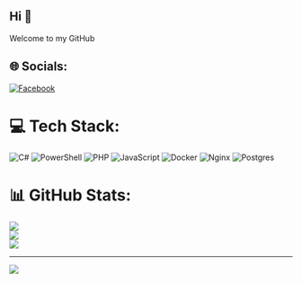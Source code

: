 ## Hi 👋

Welcome to my GitHub


## 🌐 Socials:
[![Facebook](https://img.shields.io/badge/Facebook-%231877F2.svg?logo=Facebook&logoColor=white)](https://facebook.com/dzaky_cz) 

# 💻 Tech Stack:
![C#](https://img.shields.io/badge/c%23-%23239120.svg?style=for-the-badge&logo=csharp&logoColor=white) ![PowerShell](https://img.shields.io/badge/PowerShell-%235391FE.svg?style=for-the-badge&logo=powershell&logoColor=white) ![PHP](https://img.shields.io/badge/php-%23777BB4.svg?style=for-the-badge&logo=php&logoColor=white) ![JavaScript](https://img.shields.io/badge/javascript-%23323330.svg?style=for-the-badge&logo=javascript&logoColor=%23F7DF1E) ![Docker](https://img.shields.io/badge/docker-%230db7ed.svg?style=for-the-badge&logo=docker&logoColor=white) ![Nginx](https://img.shields.io/badge/nginx-%23009639.svg?style=for-the-badge&logo=nginx&logoColor=white) ![Postgres](https://img.shields.io/badge/postgres-%23316192.svg?style=for-the-badge&logo=postgresql&logoColor=white)
# 📊 GitHub Stats:
![](https://github-readme-stats.vercel.app/api?username=jjakub-cz&theme=dark&hide_border=false&include_all_commits=false&count_private=false)<br/>
![](https://nirzak-streak-stats.vercel.app/?user=jjakub-cz&theme=dark&hide_border=false)<br/>
![](https://github-readme-stats.vercel.app/api/top-langs/?username=jjakub-cz&theme=dark&hide_border=false&include_all_commits=false&count_private=false&layout=compact)

---
[![](https://visitcount.itsvg.in/api?id=jjakub-cz&icon=0&color=0)](https://visitcount.itsvg.in)

<!-- Proudly created with GPRM ( https://gprm.itsvg.in ) -->
<!--
**jjakub-cz/jjakub-cz** is a ✨ _special_ ✨ repository because its `README.md` (this file) appears on your GitHub profile.

Here are some ideas to get you started:

- 🔭 I’m currently working on ...
- 🌱 I’m currently learning ...
- 👯 I’m looking to collaborate on ...
- 🤔 I’m looking for help with ...
- 💬 Ask me about ...
- 📫 How to reach me: ...
- 😄 Pronouns: ...
- ⚡ Fun fact: ...
-->
